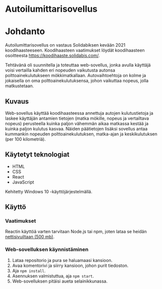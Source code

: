 # Autoilumittarisovellus

# Johdanto
Autoilumittarisovellus on vastaus Solidabiksen kevään 2021 koodihaasteeseen. Koodihaasteen vaatimukset löydät koodihaasteen osoitteesta https://koodihaaste.solidabis.com/.

Tehtävänä oli suunnitella ja toteuttaa web-sovellus, jonka avulla käyttäjä voisi vertailla kahden eri nopeuden vaikutusta autonsa polttoainekulutukseen mökkimatkallaan. Autovaihtoehtoja on kolme ja jokaisella on oma polttoainekulutuksensa, johon vaikuttaa nopeus, jolla matkustetaan.

## Kuvaus
Web-sovellus käyttää koodihaasteessa annettuja autojen kulutustietoja ja laskee käyttäjän antamien tietojen (matka mökille, nopeus ja vertailtava nopeus) perusteella kuinka paljon vähemmän aikaa matkassa kestää ja kuinka paljon kulutus kasvaa. Näiden päätietojen lisäksi sovellus antaa kummankin nopeuden polttoainekulutuksen, matka-ajan ja keskikulutuksen (per 100 kilometriä).

## Käytetyt teknologiat
- HTML
- CSS
- React
- JavaScript

Kehitetty Windows 10 -käyttöjärjestelmällä.

## Käyttö
### Vaatimukset
Reactin käyttöä varten tarvitaan Node.js tai npm, joten lataa se heidän [nettisivuiltaan (500 mb)](https://www.npmjs.com/get-npm).

### Web-sovelluksen käynnistäminen
1. Lataa repositorio ja pura se haluamaasi kansioon.
2. Avaa komentorivi ja siirry kansioon, johon purit tiedoston.
3. Aja `npm install`.
4. Asennuksen valmistuttua, aja `npm start`.
5. Web-sovelluksen pitäisi aueta selainikkunassa.